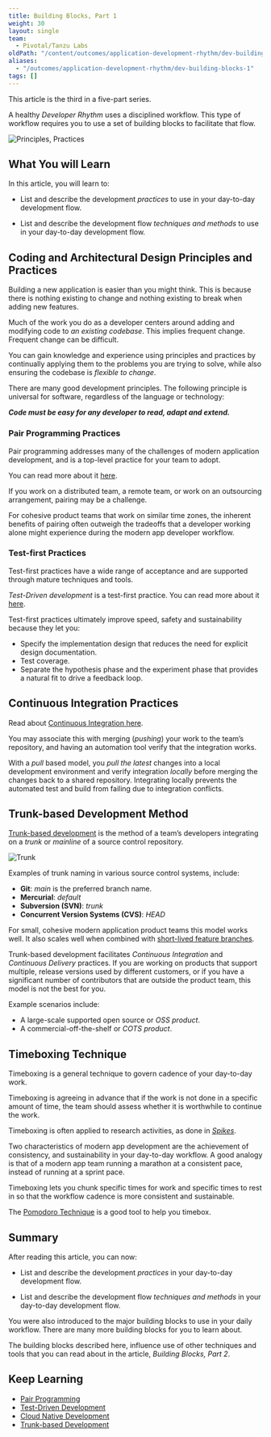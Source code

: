 ```yaml
---
title: Building Blocks, Part 1
weight: 30
layout: single
team:
  - Pivotal/Tanzu Labs
oldPath: "/content/outcomes/application-development-rhythm/dev-building-blocks-1.md"
aliases:
  - "/outcomes/application-development-rhythm/dev-building-blocks-1"
tags: []
---
```


This article is the third in a five-part series.

A healthy _Developer Rhythm_ uses a disciplined workflow.
This type of workflow requires you to use a set of
building blocks to facilitate that flow.

![Principles, Practices](/images/outcomes/application-development-rhythm/dev-building-blocks.jpg)

## What You will Learn

In this article, you will learn to:

- List and describe the development _practices_ to use in your
  day-to-day development flow.

- List and describe the development flow _techniques and methods_
  to use in your day-to-day development flow.

## Coding and Architectural Design Principles and Practices

Building a new application is easier than you might think.
This is because there is nothing existing to change
and nothing existing to break when adding new features.

Much of the work you do as a developer centers around
adding and modifying code to _an existing codebase_.
This implies frequent change.
Frequent change can be difficult.

You can gain knowledge and experience using
principles and practices by continually applying
them to the problems you are trying to solve, while
also ensuring the codebase is _flexible to change_.

There are many good development principles.
The following principle is universal for software,
regardless of the language or technology:

**_Code must be easy for any developer to read, adapt and extend._**

### Pair Programming Practices

Pair programming addresses many of the challenges of modern application
development,
and is a top-level practice for your team to adopt.

You can read more about it [here](https://tanzu.vmware.com/developer/outcomes/application-development/pair-programming/).

If you work on a distributed team, a remote team,
or work on an outsourcing arrangement,
pairing may be a challenge.

For cohesive product teams that work on similar time zones,
the inherent benefits of pairing often outweigh the tradeoffs that
a developer working alone might experience during the
modern app developer workflow.

### Test-first Practices

Test-first practices have a wide range of acceptance and are supported
through mature techniques and tools.

_Test-Driven development_ is a test-first practice.
You can read more about it
[here](https://tanzu.vmware.com/developer/outcomes/application-development/test-driven-development/).

Test-first practices ultimately improve speed,
safety and sustainability because they let you:

- Specify the implementation design that
  reduces the need for explicit design documentation.
- Test coverage.
- Separate the hypothesis phase and the experiment phase
  that provides a natural fit to drive a feedback loop.

## Continuous Integration Practices

Read about
[Continuous Integration here](https://tanzu.vmware.com/developer/guides/ci-cd/ci-cd-what-is/#what-is-ci).

You may associate this with merging (_pushing_) your work to the
team’s repository,
and having an automation tool verify that the integration works.

With a _pull_ based model,
you _pull the latest_ changes into a local
development environment and verify integration _locally_ before
merging the changes back to a shared repository.
Integrating locally prevents the automated test and build from
failing due to integration conflicts.

## Trunk-based Development Method

[Trunk-based development](https://trunkbaseddevelopment.com/) is the
method of a team’s developers integrating on a _trunk_ or _mainline_ of
a source control repository.

![Trunk](/images/outcomes/application-development-rhythm/trunk.jpg)

Examples of trunk naming in various source control systems, include:

- **Git**:
  _main_ is the preferred branch name.
- **Mercurial**:
  _default_
- **Subversion (SVN)**:
  _trunk_
- **Concurrent Version Systems (CVS)**:
  _HEAD_

For small,
cohesive modern application product teams this model works well.
It also scales well when combined with
[short-lived feature branches](https://trunkbaseddevelopment.com/#scaled-trunk-based-development).

Trunk-based development facilitates
_Continuous Integration_ and _Continuous Delivery_ practices.
If you are working on products that support multiple,
release versions used by different customers,
or if you have a significant number of contributors that are outside
the product team,
this model is not the best for you.

Example scenarios include:

- A large-scale supported open source or _OSS product_.
- A commercial-off-the-shelf or _COTS product_.

## Timeboxing Technique

Timeboxing is a general technique to govern cadence of your day-to-day
work.

Timeboxing is agreeing in advance that if the work is not done in a
specific amount of time,
the team should assess whether it is worthwhile to continue the work.

Timeboxing is often applied to research activities, as done in
_[Spikes](https://www.leadingagile.com/2016/09/whats-a-spike-who-should-enter-it-how-to-word-it/)_.

Two characteristics of modern app development are the achievement of
consistency,
and sustainability in your day-to-day workflow.
A good analogy is that of a modern app team running a marathon at a
consistent pace,
instead of running at a sprint pace.

Timeboxing lets you chunk specific times for work
and specific times to rest in so that
the workflow cadence is more consistent and sustainable.

The [Pomodoro Technique](https://en.wikipedia.org/wiki/Pomodoro_Technique)
is a good tool to help you timebox.

## Summary

After reading this article, you can now:

- List and describe the development _practices_ in your
  day-to-day development flow.

- List and describe the development flow _techniques and methods_ in
  your day-to-day development flow.

You were also introduced to the major building blocks to use
in your daily workflow.
There are many more building blocks for you to learn about.

The building blocks described here, influence use of
other techniques and tools that you can read about
in the article, _Building Blocks, Part 2_.

## Keep Learning

- [Pair Programming](../../application-development/pair-programming/)
- [Test-Driven Development](../../application-development/test-driven-development/)
- [Cloud Native Development](../../application-development/cloud-native-development/)
- [Trunk-based Development](https://trunkbaseddevelopment.com)
